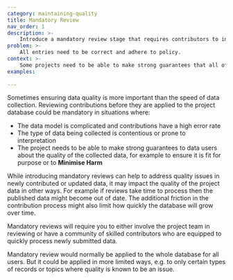 ```yaml
---
category: maintaining-quality
title: Mandatory Review
nav_order: 1
description: >-
    Introduce a mandatory review stage that requires contributors to inspect all entries before they are applied to the database.
problem: >-
    All entries need to be correct and adhere to policy.
context: >-
    Some projects need to be able to make strong guarantees that all of the data being maintained has been through a quality review.
examples:
    
---
```


Sometimes ensuring data quality is more important than the speed of data collection. Reviewing contributions before they are applied to the project database could be mandatory in situations where: 

* The data model is complicated and contributions have a high error rate
* The type of data being collected is contentious or prone to interpretation
* The project needs to be able to make strong guarantees to data users about the quality of the collected data, for example to ensure it is fit for purpose or to **Minimise Harm**

While introducing mandatory reviews can help to address quality issues in newly contributed or updated data, it may impact the quality of the project data in other ways. For example if reviews take time to process then the published data might become out of date. The additional friction in the contribution process might also limit how quickly the database will grow over time.

Mandatory reviews will require you to either involve the project team in reviewing or have a community of skilled contributors who are equipped to quickly process newly submitted data.

Mandatory review would normally be applied to the whole database for all users. But it could be applied in more limited ways, e.g. to only certain types of records or topics where quality is known to be an issue.
